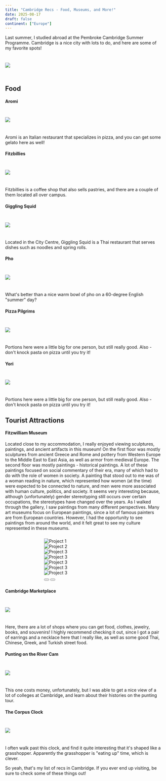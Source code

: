 ```yaml
---
title: "Cambridge Recs - Food, Museums, and More!"
date: 2025-08-17
draft: false
continent: ["Europe"]
---
```


Last summer, I studied abroad at the Pembroke Cambridge Summer Programme. Cambridge is a nice city with lots to do, and here are some of my favorite spots!

<!--more-->

<img src="/images/cbg/cambridgeCover.png" class="mx-auto d-block" style="max-width: 50%; margin-top: 5%; margin-bottom: 5%;">

## Food

#### Aromi

<img src="/images/cbg/pizzaandwine.png" class="mx-auto d-block" style="max-width: 50%; margin-top: 5%; margin-bottom: 5%;">

Aromi is an Italian restaurant that specializes in pizza, and you can get some gelato here as well!

#### Fitzbillies

<img src="/images/cbg/coffee.png" class="mx-auto d-block" style="max-width: 50%; margin-top: 5%; margin-bottom: 5%;">

Fitzbillies is a coffee shop that also sells pastries, and there are a couple of them located all over campus.

#### Giggling Squid

<img src="/images/cbg/gigglingsquid.png" class="mx-auto d-block" style="max-width: 50%; margin-top: 5%; margin-bottom: 5%;">

Located in the City Centre, Giggling Squid is a Thai restaurant that serves dishes such as noodles and spring rolls.

#### Pho

<img src="/images/cbg/pho.png" class="mx-auto d-block" style="max-width: 50%; margin-top: 5%; margin-bottom: 5%;">

What's better than a nice warm bowl of pho on a 60-degree English "summer" day?

#### Pizza Pilgrims

<img src="/images/cbg/pizzapilgrims.png" class="mx-auto d-block" style="max-width: 50%; margin-top: 5%; margin-bottom: 5%;">

Portions here were a little big for one person, but still really good. Also - don't knock pasta on pizza until you try it!

#### Yori

<img src="/images/cbg/yori.png" class="mx-auto d-block" style="max-width: 50%; margin-top: 5%; margin-bottom: 5%;">

Portions here were a little big for one person, but still really good. Also - don't knock pasta on pizza until you try it!

## Tourist Attractions

#### Fitzwilliam Museum

Located close to my accommodation, I really enjoyed viewing sculptures, paintings, and ancient artifacts in this museum! On the first floor was mostly sculptures from ancient Greece and Rome and pottery from Western Europe to the Middle East to East Asia, as well as armor from medieval Europe. The second floor was mostly paintings - historical paintings. A lot of these paintings focused on social commentary of their era, many of which had to do with the role of women in society. A painting that stood out to me was of a woman reading in nature, which represented how women (at the time) were expected to be connected to nature, and men were more associated with human culture, politics, and society. It seems very interesting because, although (unfortunately) gender stereotyping still occurs over certain occupations, the stereotypes have changed over the years. As I walked through the gallery, I saw paintings from many different perspectives. Many art museums focus on European paintings, since a lot of famous painters are from European countries. However, I had the opportunity to see paintings from around the world, and it felt great to see my culture represented in these museums.

<div id="carouselExample" class="carousel slide" data-bs-ride="carousel" style="max-width: 50%; margin-top: 5%; margin-bottom: 5%; margin-left: 25%;">
  <div class="carousel-inner">
    <div class="carousel-item active">
      <img src="/images/cbg/museum.png" class="d-block w-100" alt="Project 1">
    </div>
    <div class="carousel-item">
      <img src="/images/cbg/fitz2.png" class="d-block w-100" alt="Project 2">
    </div>
    <div class="carousel-item">
      <img src="/images/cbg/fitz3.png" class="d-block w-100" alt="Project 3">
    </div>
    <div class="carousel-item">
      <img src="/images/cbg/fitz4.png" class="d-block w-100" alt="Project 3">
    </div>
    <div class="carousel-item">
      <img src="/images/cbg/fitz5.png" class="d-block w-100" alt="Project 3">
    </div>
    <div class="carousel-item">
      <img src="/images/cbg/fitz6.png" class="d-block w-100" alt="Project 3">
    </div>
    <div class="carousel-item">
      <img src="/images/cbg/fitz7.png" class="d-block w-100" alt="Project 3">
    </div>
  </div>
  <button class="carousel-control-prev" type="button" data-bs-target="#carouselExample" data-bs-slide="prev">
    <span class="carousel-control-prev-icon" aria-hidden="true"></span>
  </button>
  <button class="carousel-control-next" type="button" data-bs-target="#carouselExample" data-bs-slide="next">
    <span class="carousel-control-next-icon" aria-hidden="true"></span>
  </button>
</div>

#### Cambridge Marketplace

<img src="/images/cbg/marketplace.png" class="mx-auto d-block" style="max-width: 50%; margin-top: 5%; margin-bottom: 5%;">

Here, there are a lot of shops where you can get food, clothes, jewelry, books, and souvenirs! I highly recommend checking it out, since I got a pair of earrings and a necklace here that I really like, as well as some good Thai, Chinese, Greek, and Turkish street food.

#### Punting on the River Cam

<img src="/images/cbg/punting.png" class="mx-auto d-block" style="max-width: 50%; margin-top: 5%; margin-bottom: 5%;">

This one costs money, unfortunately, but I was able to get a nice view of a lot of colleges at Cambridge, and learn about their histories on the punting tour.

#### The Corpus Clock

<img src="/images/cbg/clock.png" class="mx-auto d-block" style="max-width: 50%; margin-top: 5%; margin-bottom: 5%;">

I often walk past this clock, and find it quite interesting that it's shaped like a grasshopper. Apparently the grasshopper is "eating up" time, which is clever.

So yeah, that's my list of recs in Cambridge. If you ever end up visiting, be sure to check some of these things out!